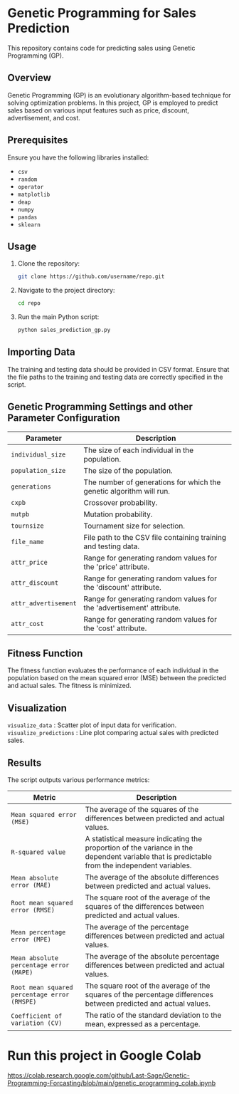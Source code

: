 # Genetic Programming for Sales Prediction

This repository contains code for predicting sales using Genetic Programming (GP). 

## Overview

Genetic Programming (GP) is an evolutionary algorithm-based technique for solving optimization problems. In this project, GP is employed to predict sales based on various input features such as price, discount, advertisement, and cost.

## Prerequisites

Ensure you have the following libraries installed:
- `csv`
- `random`
- `operator`
- `matplotlib`
- `deap`
- `numpy`
- `pandas`
- `sklearn`

## Usage

1. Clone the repository:
   ```bash
   git clone https://github.com/username/repo.git

2. Navigate to the project directory:

    ```bash
    cd repo

3. Run the main Python script:

    ```bash
    python sales_prediction_gp.py

## Importing Data

The training and testing data should be provided in CSV format. Ensure that the file paths to the training and testing data are correctly specified in the script.


## Genetic Programming Settings and other Parameter Configuration

| Parameter               | Description                                                                                      |
|-------------------------|--------------------------------------------------------------------------------------------------|
| `individual_size`        | The size of each individual in the population.                                                  |
| `population_size`         | The size of the population.                                                                     |
| `generations`             | The number of generations for which the genetic algorithm will run.                             |
| `cxpb`                    | Crossover probability.                                                                          |
| `mutpb`                   | Mutation probability.                                                                           |
| `tournsize`               | Tournament size for selection.                                                                   |
| `file_name`               | File path to the CSV file containing training and testing data.                                  |
| `attr_price`              | Range for generating random values for the 'price' attribute.                                    |
| `attr_discount`           | Range for generating random values for the 'discount' attribute.                                 |
| `attr_advertisement`      | Range for generating random values for the 'advertisement' attribute.                            |
| `attr_cost`               | Range for generating random values for the 'cost' attribute.                                      |


## Fitness Function

The fitness function evaluates the performance of each individual in the population based on the mean squared error (MSE) between the predicted and actual sales. The fitness is minimized.


## Visualization

```visualize_data``` : Scatter plot of input data for verification.  
```visualize_predictions``` : Line plot comparing actual sales with predicted sales.  


## Results

The script outputs various performance metrics:  <br>


| Metric                           | Description                                                                                            |
|----------------------------------|--------------------------------------------------------------------------------------------------------|
| `Mean squared error (MSE)`        | The average of the squares of the differences between predicted and actual values.                      |
| `R-squared value`                  | A statistical measure indicating the proportion of the variance in the dependent variable that is predictable from the independent variables. |
| `Mean absolute error (MAE)`       | The average of the absolute differences between predicted and actual values.                           |
| `Root mean squared error (RMSE)`  | The square root of the average of the squares of the differences between predicted and actual values.   |
| `Mean percentage error (MPE)`     | The average of the percentage differences between predicted and actual values.                          |
| `Mean absolute percentage error (MAPE)` | The average of the absolute percentage differences between predicted and actual values.              |
| `Root mean squared percentage error (RMSPE)` | The square root of the average of the squares of the percentage differences between predicted and actual values. |
| `Coefficient of variation (CV)`   | The ratio of the standard deviation to the mean, expressed as a percentage.                             |



# Run this project in Google Colab
https://colab.research.google.com/github/Last-Sage/Genetic-Programming-Forcasting/blob/main/genetic_programming_colab.ipynb
